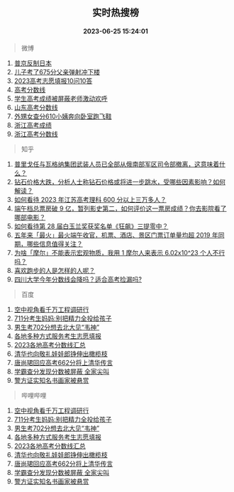 <div align="center"><h2>实时热搜榜</h2><h4>2023-06-25 15:24:01</h4></div>

> 微博  

1. [普京反制日本](https://s.weibo.com/weibo?q=%23%E6%99%AE%E4%BA%AC%E5%8F%8D%E5%88%B6%E6%97%A5%E6%9C%AC%23&t=31&band_rank=1&Refer=top)<br />
2. [儿子考了675分父亲弹射冲下楼](https://s.weibo.com/weibo?q=%23%E5%84%BF%E5%AD%90%E8%80%83%E4%BA%86675%E5%88%86%E7%88%B6%E4%BA%B2%E5%BC%B9%E5%B0%84%E5%86%B2%E4%B8%8B%E6%A5%BC%23&t=31&band_rank=2&Refer=top)<br />
3. [2023高考志愿填报10问10答](https://s.weibo.com/weibo?q=%232023%E9%AB%98%E8%80%83%E5%BF%97%E6%84%BF%E5%A1%AB%E6%8A%A510%E9%97%AE10%E7%AD%94%23&t=31&band_rank=3&Refer=top)<br />
4. [高考分数线](https://s.weibo.com/weibo?q=%23%E9%AB%98%E8%80%83%E5%88%86%E6%95%B0%E7%BA%BF%23&t=31&band_rank=4&Refer=top)<br />
5. [学生高考成绩被屏蔽老师激动欢呼](https://s.weibo.com/weibo?q=%23%E5%AD%A6%E7%94%9F%E9%AB%98%E8%80%83%E6%88%90%E7%BB%A9%E8%A2%AB%E5%B1%8F%E8%94%BD%E8%80%81%E5%B8%88%E6%BF%80%E5%8A%A8%E6%AC%A2%E5%91%BC%23&t=31&band_rank=5&Refer=top)<br />
6. [山东高考分数线](https://s.weibo.com/weibo?q=%23%E5%B1%B1%E4%B8%9C%E9%AB%98%E8%80%83%E5%88%86%E6%95%B0%E7%BA%BF%23&t=31&band_rank=6&Refer=top)<br />
7. [外甥女查分610小姨奔向卧室跑飞鞋](https://s.weibo.com/weibo?q=%23%E5%A4%96%E7%94%A5%E5%A5%B3%E6%9F%A5%E5%88%86610%E5%B0%8F%E5%A7%A8%E5%A5%94%E5%90%91%E5%8D%A7%E5%AE%A4%E8%B7%91%E9%A3%9E%E9%9E%8B%23&t=31&band_rank=7&Refer=top)<br />
8. [浙江高考成绩](https://s.weibo.com/weibo?q=%E6%B5%99%E6%B1%9F%E9%AB%98%E8%80%83%E6%88%90%E7%BB%A9&t=31&band_rank=8&Refer=top)<br />
9. [浙江高考分数线](https://s.weibo.com/weibo?q=%E6%B5%99%E6%B1%9F%E9%AB%98%E8%80%83%E5%88%86%E6%95%B0%E7%BA%BF&t=31&band_rank=9&Refer=top)<br />

> 知乎  

1. [普里戈任与瓦格纳集团武装人员已全部从俄南部军区司令部撤离，这意味着什么？](https://www.zhihu.com/question/608395500)<br />
2. [钻石价格大跌，分析人士称钻石价格或将进一步跳水，受哪些因素影响？如何解读？](https://www.zhihu.com/question/608252259)<br />
3. [如何看待 2023 年江苏高考理科 600 分以上三万多人？](https://www.zhihu.com/question/608323244)<br />
4. [端午档总票房破 9 亿，暂列影史第二，如何评价这一票房成绩？你去影院看了哪部电影？](https://www.zhihu.com/question/608300528)<br />
5. [如何看待第 28 届白玉兰奖获奖名单《狂飙》三提零中？](https://www.zhihu.com/question/608166845)<br />
6. [五年来「最火」最火端午收官，机票、酒店、景区门票订单量均超 2019 年同期，哪些信息值得关注？](https://www.zhihu.com/question/608421262)<br />
7. [为啥「摩尔」不能表示宏观物质，我用 1 摩尔人来表示 6.02x10^23 个人不行吗？](https://www.zhihu.com/question/608029623)<br />
8. [喜欢跑步的人是怎样的人呢？](https://www.zhihu.com/question/604512790)<br />
9. [四川大学今年分数线会降吗？适合高考捡漏吗?](https://www.zhihu.com/question/605867869)<br />

> 百度  

1. [空中视角看千万工程调研行](https://www.baidu.com/s?wd=%E7%A9%BA%E4%B8%AD%E8%A7%86%E8%A7%92%E7%9C%8B%E5%8D%83%E4%B8%87%E5%B7%A5%E7%A8%8B%E8%B0%83%E7%A0%94%E8%A1%8C&sa=fyb_news&rsv_dl=fyb_news)<br />
2. [711分考生妈妈:别把精力全投给孩子](https://www.baidu.com/s?wd=711%E5%88%86%E8%80%83%E7%94%9F%E5%A6%88%E5%A6%88%3A%E5%88%AB%E6%8A%8A%E7%B2%BE%E5%8A%9B%E5%85%A8%E6%8A%95%E7%BB%99%E5%AD%A9%E5%AD%90&sa=fyb_news&rsv_dl=fyb_news)<br />
3. [男生考702分想去北大见“韦神”](https://www.baidu.com/s?wd=%E7%94%B7%E7%94%9F%E8%80%83702%E5%88%86%E6%83%B3%E5%8E%BB%E5%8C%97%E5%A4%A7%E8%A7%81%E2%80%9C%E9%9F%A6%E7%A5%9E%E2%80%9D&sa=fyb_news&rsv_dl=fyb_news)<br />
4. [各地多种方式服务考生志愿填报](https://www.baidu.com/s?wd=%E5%90%84%E5%9C%B0%E5%A4%9A%E7%A7%8D%E6%96%B9%E5%BC%8F%E6%9C%8D%E5%8A%A1%E8%80%83%E7%94%9F%E5%BF%97%E6%84%BF%E5%A1%AB%E6%8A%A5&sa=fyb_news&rsv_dl=fyb_news)<br />
5. [2023各地高考分数线汇总](https://www.baidu.com/s?wd=%E9%AB%98%E8%80%83%E6%89%B9%E6%AC%A1%E7%BA%BF&sa=fyb_news&rsv_dl=fyb_news)<br />
6. [清华也向敬礼娃娃郎铮伸出橄榄枝](https://www.baidu.com/s?wd=%E6%B8%85%E5%8D%8E%E4%B9%9F%E5%90%91%E6%95%AC%E7%A4%BC%E5%A8%83%E5%A8%83%E9%83%8E%E9%93%AE%E4%BC%B8%E5%87%BA%E6%A9%84%E6%A6%84%E6%9E%9D&sa=fyb_news&rsv_dl=fyb_news)<br />
7. [唐尚珺回应高考662分将上清华传言](https://www.baidu.com/s?wd=%E5%94%90%E5%B0%9A%E7%8F%BA%E5%9B%9E%E5%BA%94%E9%AB%98%E8%80%83662%E5%88%86%E5%B0%86%E4%B8%8A%E6%B8%85%E5%8D%8E%E4%BC%A0%E8%A8%80&sa=fyb_news&rsv_dl=fyb_news)<br />
8. [学霸查分发现分数被屏蔽 全家尖叫](https://www.baidu.com/s?wd=%E5%AD%A6%E9%9C%B8%E6%9F%A5%E5%88%86%E5%8F%91%E7%8E%B0%E5%88%86%E6%95%B0%E8%A2%AB%E5%B1%8F%E8%94%BD+%E5%85%A8%E5%AE%B6%E5%B0%96%E5%8F%AB&sa=fyb_news&rsv_dl=fyb_news)<br />
9. [警方证实知名书画家被悬赏](https://www.baidu.com/s?wd=%E8%AD%A6%E6%96%B9%E8%AF%81%E5%AE%9E%E7%9F%A5%E5%90%8D%E4%B9%A6%E7%94%BB%E5%AE%B6%E8%A2%AB%E6%82%AC%E8%B5%8F&sa=fyb_news&rsv_dl=fyb_news)<br />

> 哔哩哔哩  

1. [空中视角看千万工程调研行](https://www.baidu.com/s?wd=%E7%A9%BA%E4%B8%AD%E8%A7%86%E8%A7%92%E7%9C%8B%E5%8D%83%E4%B8%87%E5%B7%A5%E7%A8%8B%E8%B0%83%E7%A0%94%E8%A1%8C&sa=fyb_news&rsv_dl=fyb_news)<br />
2. [711分考生妈妈:别把精力全投给孩子](https://www.baidu.com/s?wd=711%E5%88%86%E8%80%83%E7%94%9F%E5%A6%88%E5%A6%88%3A%E5%88%AB%E6%8A%8A%E7%B2%BE%E5%8A%9B%E5%85%A8%E6%8A%95%E7%BB%99%E5%AD%A9%E5%AD%90&sa=fyb_news&rsv_dl=fyb_news)<br />
3. [男生考702分想去北大见“韦神”](https://www.baidu.com/s?wd=%E7%94%B7%E7%94%9F%E8%80%83702%E5%88%86%E6%83%B3%E5%8E%BB%E5%8C%97%E5%A4%A7%E8%A7%81%E2%80%9C%E9%9F%A6%E7%A5%9E%E2%80%9D&sa=fyb_news&rsv_dl=fyb_news)<br />
4. [各地多种方式服务考生志愿填报](https://www.baidu.com/s?wd=%E5%90%84%E5%9C%B0%E5%A4%9A%E7%A7%8D%E6%96%B9%E5%BC%8F%E6%9C%8D%E5%8A%A1%E8%80%83%E7%94%9F%E5%BF%97%E6%84%BF%E5%A1%AB%E6%8A%A5&sa=fyb_news&rsv_dl=fyb_news)<br />
5. [2023各地高考分数线汇总](https://www.baidu.com/s?wd=%E9%AB%98%E8%80%83%E6%89%B9%E6%AC%A1%E7%BA%BF&sa=fyb_news&rsv_dl=fyb_news)<br />
6. [清华也向敬礼娃娃郎铮伸出橄榄枝](https://www.baidu.com/s?wd=%E6%B8%85%E5%8D%8E%E4%B9%9F%E5%90%91%E6%95%AC%E7%A4%BC%E5%A8%83%E5%A8%83%E9%83%8E%E9%93%AE%E4%BC%B8%E5%87%BA%E6%A9%84%E6%A6%84%E6%9E%9D&sa=fyb_news&rsv_dl=fyb_news)<br />
7. [唐尚珺回应高考662分将上清华传言](https://www.baidu.com/s?wd=%E5%94%90%E5%B0%9A%E7%8F%BA%E5%9B%9E%E5%BA%94%E9%AB%98%E8%80%83662%E5%88%86%E5%B0%86%E4%B8%8A%E6%B8%85%E5%8D%8E%E4%BC%A0%E8%A8%80&sa=fyb_news&rsv_dl=fyb_news)<br />
8. [学霸查分发现分数被屏蔽 全家尖叫](https://www.baidu.com/s?wd=%E5%AD%A6%E9%9C%B8%E6%9F%A5%E5%88%86%E5%8F%91%E7%8E%B0%E5%88%86%E6%95%B0%E8%A2%AB%E5%B1%8F%E8%94%BD+%E5%85%A8%E5%AE%B6%E5%B0%96%E5%8F%AB&sa=fyb_news&rsv_dl=fyb_news)<br />
9. [警方证实知名书画家被悬赏](https://www.baidu.com/s?wd=%E8%AD%A6%E6%96%B9%E8%AF%81%E5%AE%9E%E7%9F%A5%E5%90%8D%E4%B9%A6%E7%94%BB%E5%AE%B6%E8%A2%AB%E6%82%AC%E8%B5%8F&sa=fyb_news&rsv_dl=fyb_news)<br />
